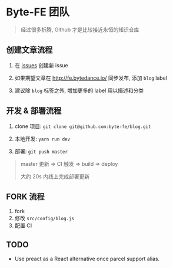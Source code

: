 # Byte-FE 团队

> 经过很多折腾, Github 才是比较接近永恒的知识仓库

## 创建文章流程

1. 在 [issues](https://github.com/byte-fe/blog/issues) 创建新 issue

2. 如果期望文章在 http://fe.bytedance.io/ 同步发布, 添加 `blog` label

3. 建议除 `blog` 标签之外, 增加更多的 label 用以描述和分类

## 开发 & 部署流程

1. clone 项目: `git clone git@github.com:byte-fe/blog.git`

2. 本地开发: `yarn run dev`

3. 部署: `git push master`

> master 更新 => CI 触发 => build => deploy
>
> 大约 20s 内线上完成部署更新

## FORK 流程

1. fork
2. 修改 `src/config/blog.js`
3. 配置 CI

## TODO

* Use preact as a React alternative once parcel support alias.
